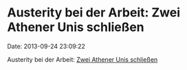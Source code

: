 Austerity bei der Arbeit: Zwei Athener Unis schließen
=====================================================

Date: 2013-09-24 23:09:22

Austerity bei der Arbeit: [Zwei Athener Unis
schließen](http://greece.greekreporter.com/2013/09/23/university-of-athens-ntua-suspend-operations/)
